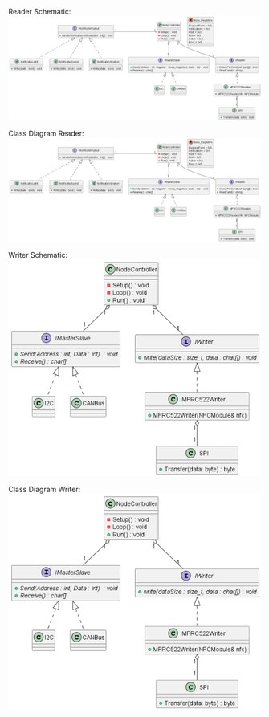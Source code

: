 Reader Schematic:
![Reader_Schematic](ClassDiagramReader.png)

Class Diagram Reader:
![ClassDiagram](ClassDiagramReader.png)

Writer Schematic:
![Writer_Schematic](ClassDiagramWriter.png)

Class Diagram Writer:
![ClassDiagram](ClassDiagramWriter.png)
